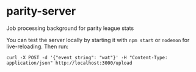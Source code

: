 parity-server
=============

Job processing background for parity league stats

You can test the server locally by starting it with `npm start` or `nodemon` for live-reloading. Then run:

```
curl -X POST -d '{"event_string": "wat"}' -H "Content-Type: application/json" http://localhost:3000/upload
```
